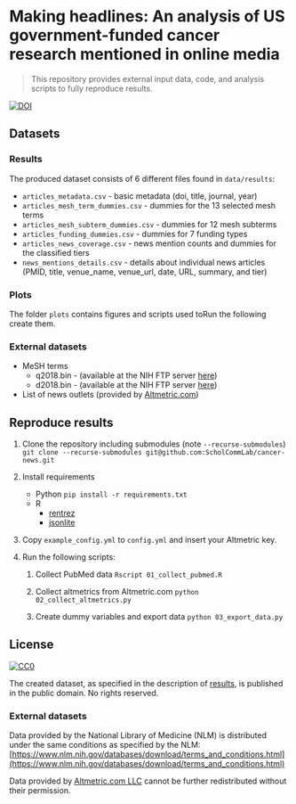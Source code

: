 # Making headlines: An analysis of US government-funded cancer research mentioned in online media

> This repository provides external input data, code, and analysis scripts to fully reproduce results.

[![DOI](https://zenodo.org/badge/108623455.svg)](https://zenodo.org/badge/latestdoi/108623455)

## Datasets

### Results

The produced dataset consists of 6 different files found in `data/results`:

- `articles_metadata.csv` - basic metadata (doi, title, journal, year)
- `articles_mesh_term_dummies.csv` - dummies for the 13 selected mesh terms
- `articles_mesh_subterm_dummies.csv` - dummies for 12 mesh subterms
- `articles_funding_dummies.csv` - dummies for 7 funding types
- `articles_news_coverage.csv` - news mention counts and dummies for the classified tiers
- `news_mentions_details.csv` - details about individual news articles (PMID, title, venue_name, venue_url, date, URL, summary, and tier)

### Plots

The folder `plots` contains figures and scripts used toRun the following  create them.

### External datasets

- MeSH terms
  - q2018.bin - (available at the NIH FTP server [here](ftp://nlmpubs.nlm.nih.gov/online/mesh/MESH_FILES/asciimesh/q2018.bin))
  - d2018.bin - (available at the NIH FTP server [here](ftp://nlmpubs.nlm.nih.gov/online/mesh/MESH_FILES/asciimesh/d2018.bin))
- List of news outlets (provided by [Altmetric.com](http://altmetric.com/))

## Reproduce results

1. Clone the repository including submodules (note `--recurse-submodules`)
    `git clone --recurse-submodules git@github.com:ScholCommLab/cancer-news.git`
2. Install requirements
    - Python
    `pip install -r requirements.txt`
    - R
		- [rentrez](https://cran.r-project.org/web/packages/rentrez/index.html)
		- [jsonlite](https://cran.r-project.org/web/packages/jsonlite/index.html)
3. Copy `example_config.yml` to `config.yml` and insert your Altmetric key.
4. Run the following scripts:

	1. Collect PubMed data
	`Rscript 01_collect_pubmed.R`

	1. Collect altmetrics from Altmetric.com
	`python 02_collect_altmetrics.py`

	1. Create dummy variables and export data
	```python 03_export_data.py```

## License

<p xmlns:dct="http://purl.org/dc/terms/" xmlns:vcard="http://www.w3.org/2001/vcard-rdf/3.0#">
<a rel="license" href="http://creativecommons.org/publicdomain/zero/1.0/"> <img src="http://i.creativecommons.org/p/zero/1.0/88x31.png" style="border-style: none;" alt="CC0" /></a>

The created dataset, as specified in the description of [results](#results), is published in the public domain. No rights reserved.

### External datasets

Data provided by the National Library of Medicine (NLM) is distributed under the same conditions as specified by the NLM: [https://www.nlm.nih.gov/databases/download/terms_and_conditions.html](https://www.nlm.nih.gov/databases/download/terms_and_conditions.html)

Data provided by [Altmetric.com LLC](altmetric.com) cannot be further redistributed without their permission.
